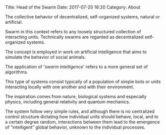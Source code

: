 Title: Head of the Swarm
Date: 2017-07-20 16:20
Category: About

The collective behavior of decentralized, self-organized systems, natural or artificial.

Swarm in this context refers to any loosely structured collection of interacting units. Technically swarms are regarded as decentralized self-organized systems.

The concept is employed in work on artificial intelligence that aims to simulate the behavior of social animals.

The application of '*swarm intelligence*' refers to a more general set of algorithms. 

This type of systems consist typically of a population of simple bots or units interacting locally with one another and with their environment.

The inspiration comes from nature, biological systems and especially physics, including general relativity and quantum mechanics.

The system follow very simple rules, and although there is no centralized control structure dictating how individual units should behave, local, and to a certain degree random, interactions between them lead to the emergence of “intelligent” global behavior, unknown to the individual processes.